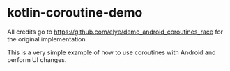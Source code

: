 # kotlin-coroutine-demo

All credits go to https://github.com/elye/demo_android_coroutines_race for the original implementation

This is a very simple example of how to use coroutines with Android and perform UI changes.
